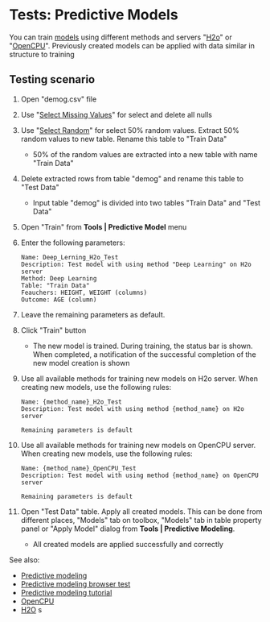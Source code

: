 <!-- TITLE: Tests: Predictive Models -->
<!-- SUBTITLE: -->

# Tests: Predictive Models

You can train [models](predictive-modeling.md) using different methods and servers 
"[H2o](http://h2o.ai)" or "[OpenCPU](https://topepo.github.io/caret/index.html)". 
Previously created models can be applied with data similar in structure to training

## Testing scenario

1. Open "demog.csv" file

1. Use "[Select Missing Values](../explore/select-missing-values.md)" for select and delete all nulls

1. Use "[Select Random](../explore/select-random-rows.md)" for select 50% random values. 
Extract 50% random values to new table. Rename this table to "Train Data"
   * 50% of the random values ​​are extracted into a new table with name "Train Data"

1. Delete extracted rows from table "demog" and rename this table to "Test Data"
   * Input table "demog" is divided into two tables "Train Data" and "Test Data"

1. Open "Train" from **Tools | Predictive Model** menu
   
1. Enter the following parameters:

       Name: Deep_Lerning_H2o_Test
       Description: Test model with using method "Deep Learning" on H2o server
       Method: Deep Learning
       Table: "Train Data"
       Feauchers: HEIGHT, WEIGHT (columns)
       Outcome: AGE (column)

1. Leave the remaining parameters as default.

1. Click "Train" button
   * The new model is trained. During training, the status bar is shown. When completed, a notification of the 
     successful completion of the new model creation is shown

1. Use all available methods for training new models on H2o server. 
When creating new models, use the following rules:

       Name: {method_name}_H2o_Test
       Description: Test model with using method {method_name} on H2o server
       
       Remaining parameters is default

1. Use all available methods for training new models on OpenCPU server. When creating new models, use the following rules:
    
       Name: {method_name}_OpenCPU_Test
       Description: Test model with using method {method_name} on OpenCPU server

       Remaining parameters is default
 
1. Open "Test Data" table. Apply all created models. 
This can be done from different places, "Models" tab on toolbox, "Models" tab in table property panel or "Apply Model" dialog from **Tools | Predictive Modeling**.
   * All created models are applied successfully and correctly

See also: 
  * [Predictive modeling](predictive-modeling.md)
  * [Predictive modeling browser test](../tests/predictive-models-browser-test.md)
  * [Predictive modeling tutorial](../_internal/tutorials/predictive-modeling.md)
  * [OpenCPU](https://www.opencpu.org/)
  * [H2O](http://h2o.ai/)
s